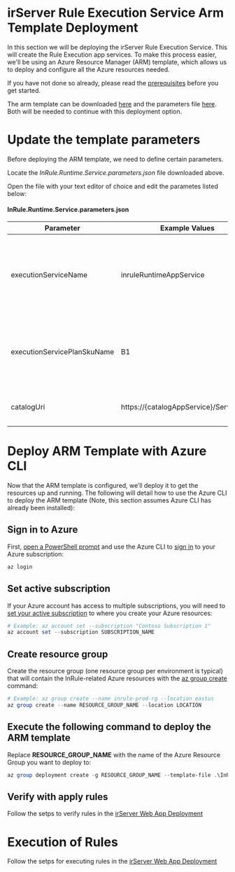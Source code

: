 irServer Rule Execution Service Arm Template Deployment
====
In this section we will be deploying the irServer Rule Execution Service.  This will create the Rule Execution app services.  To make this process easier, we'll be using an Azure Resource Manager (ARM) template, which allows us to deploy and configure all the Azure resources needed.

If you have not done so already, please read the [prerequisites](../README.md#prerequisites) before you get started.

The arm template can be downloaded [here](https://github.com/InRule/AzureAppServices/releases/latest/download/InRule.Runtime.Service.json) and the parameters file [here](https://github.com/InRule/AzureAppServices/releases/latest/download/InRule.Runtime.Service.parameters.json). Both will be needed to continue with this deployment option.

# Update the template parameters

Before deploying the ARM template, we need to define certain parameters.

Locate the _InRule.Runtime.Service.parameters.json_ file downloaded above.

Open the file with your text editor of choice and edit the parametes listed below:

#### InRule.Runtime.Service.parameters.json
| Parameter | Example Values | Description |
| --------- | -------------- | ----------- |
| executionServiceName | inruleRuntimeAppService | Provide a name for the Azure App Service that the execution service will run on. |
| executionServicePlanSkuName | B1 | Describes runtime services plan's pricing tier and capacity. [Plan Details](https://azure.microsoft.com/en-us/pricing/details/app-service/)|
| catalogUri | https://{catalogAppService}/Service.svc | Provide the uri for the catalog service. |

# Deploy ARM Template with Azure CLI

Now that the ARM template is configured, we’ll deploy it to get the resources up and running. The following will detail how to use the Azure CLI to deploy the ARM template (Note, this section assumes Azure CLI has already been installed): 

## Sign in to Azure
First, [open a PowerShell prompt](https://docs.microsoft.com/en-us/powershell/scripting/setup/starting-windows-powershell) and use the Azure CLI to [sign in](https://docs.microsoft.com/en-us/cli/azure/authenticate-azure-cli) to your Azure subscription:
```powershell
az login
```

## Set active subscription
If your Azure account has access to multiple subscriptions, you will need to [set your active subscription](https://docs.microsoft.com/en-us/cli/azure/account#az-account-set) to where you create your Azure resources:
```powershell
# Example: az account set --subscription "Contoso Subscription 1"
az account set --subscription SUBSCRIPTION_NAME
```

## Create resource group
Create the resource group (one resource group per environment is typical) that will contain the InRule-related Azure resources with the [az group create](https://docs.microsoft.com/en-us/cli/azure/group#az-group-create) command:
```powershell
# Example: az group create --name inrule-prod-rg --location eastus
az group create --name RESOURCE_GROUP_NAME --location LOCATION
```

## Execute the following command to deploy the ARM template
Replace __RESOURCE_GROUP_NAME__ with the name of the Azure Resource Group you want to deploy to:
```powershell
az group deployment create -g RESOURCE_GROUP_NAME --template-file .\InRule.Runtime.Service.json --parameters .\InRule.Runtime.Service.parameters.json
```

## Verify with apply rules
Follow the setps to verify rules in the [irServer Web App Deployment](irserver-rule-execution-service.md#verify-with-apply-rules)

# Execution of Rules
Follow the setps for executing rules in the [irServer Web App Deployment](irserver-rule-execution-service.md#execution-of-rules)